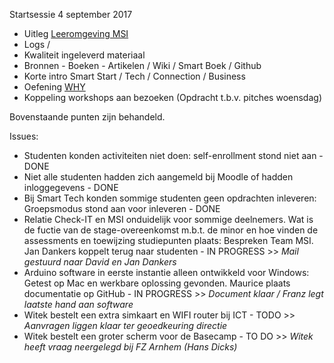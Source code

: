 Startsessie 4 september 2017

+ Uitleg [Leeromgeving MSI](http://bkmer.femplaza.nl/course/view.php?id=50)
+ Logs /
+ Kwaliteit ingeleverd materiaal
+ Bronnen - Boeken - Artikelen / Wiki / Smart Boek / Github
+ Korte intro Smart Start / Tech / Connection / Business
+ Oefening [WHY](https://goo.gl/forms/p39v2B0hLV8p3xZs2)
+ Koppeling workshops aan bezoeken (Opdracht t.b.v. pitches woensdag)

Bovenstaande punten zijn behandeld.

Issues:
+ Studenten konden activiteiten niet doen: self-enrollment stond niet aan - DONE
+ Niet alle studenten hadden zich aangemeld bij Moodle of hadden inloggegevens - DONE
+ Bij Smart Tech konden sommige studenten geen opdrachten inleveren: Groepsmodus stond aan voor inleveren - DONE
+ Relatie Check-IT en MSI onduidelijk voor sommige deelnemers. Wat is de fuctie van de stage-overeenkomst m.b.t. de minor en hoe vinden de assessments en toewijzing studiepunten plaats: Bespreken Team MSI. Jan Dankers koppelt terug naar studenten - IN PROGRESS >> *Mail gestuurd naar David en Jan Dankers*
+ Arduino software in eerste instantie alleen ontwikkeld voor Windows: Getest op Mac en werkbare oplossing gevonden. Maurice plaats documentatie op GitHub - IN PROGRESS >> *Document klaar / Franz legt laatste hand aan software*
+ Witek bestelt een extra simkaart en WIFI router bij ICT - TODO >> *Aanvragen liggen klaar ter geoedkeuring directie* 
+ Witek bestelt een groter scherm voor de Basecamp - TO DO >> *Witek heeft vraag neergelegd bij FZ Arnhem (Hans Dicks)*
